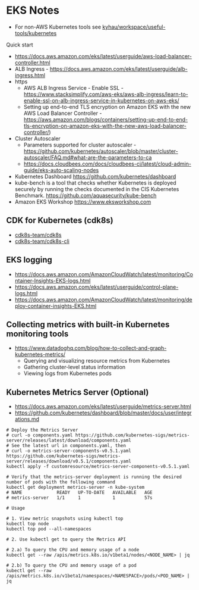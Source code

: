 # EKS Notes

- For non-AWS Kubernetes tools see [kyhau/workspace/useful-tools/kubernetes](https://github.com/kyhau/workspace/tree/master/useful-tools/kubernetes)

Quick start
- https://docs.aws.amazon.com/eks/latest/userguide/aws-load-balancer-controller.html
- ALB Ingress - https://docs.aws.amazon.com/eks/latest/userguide/alb-ingress.html
- https
    - AWS ALB Ingress Service - Enable SSL - https://www.stacksimplify.com/aws-eks/aws-alb-ingress/learn-to-enable-ssl-on-alb-ingress-service-in-kubernetes-on-aws-eks/
    - Setting up end-to-end TLS encryption on Amazon EKS with the new AWS Load Balancer Controller - https://aws.amazon.com/blogs/containers/setting-up-end-to-end-tls-encryption-on-amazon-eks-with-the-new-aws-load-balancer-controller/)
- Cluster Autoscaler
    - Parameters supported for cluster autoscaler - https://github.com/kubernetes/autoscaler/blob/master/cluster-autoscaler/FAQ.md#what-are-the-parameters-to-ca
    - https://docs.cloudbees.com/docs/cloudbees-ci/latest/cloud-admin-guide/eks-auto-scaling-nodes
- Kubernetes Dashboard https://github.com/kubernetes/dashboard
- kube-bench is a tool that checks whether Kubernetes is deployed securely by running the checks documented in the CIS Kubernetes Benchmark. https://github.com/aquasecurity/kube-bench
- Amazon EKS Workshop https://www.eksworkshop.com

## CDK for Kubernetes (cdk8s)
- [cdk8s-team/cdk8s](https://github.com/cdk8s-team/cdk8s)
- [cdk8s-team/cdk8s-cli](https://github.com/cdk8s-team/cdk8s-cli)

## EKS logging
- https://docs.aws.amazon.com/AmazonCloudWatch/latest/monitoring/Container-Insights-EKS-logs.html
- https://docs.aws.amazon.com/eks/latest/userguide/control-plane-logs.html
- https://docs.aws.amazon.com/AmazonCloudWatch/latest/monitoring/deploy-container-insights-EKS.html


## Collecting metrics with built-in Kubernetes monitoring tools
- https://www.datadoghq.com/blog/how-to-collect-and-graph-kubernetes-metrics/
    - Querying and visualizing resource metrics from Kubernetes
    - Gathering cluster-level status information
    - Viewing logs from Kubernetes pods

## Kubernetes Metrics Server (Optional)
- https://docs.aws.amazon.com/eks/latest/userguide/metrics-server.html
- https://github.com/kubernetes/dashboard/blob/master/docs/user/integrations.md

```
# Deploy the Metrics Server
# curl -o components.yaml https://github.com/kubernetes-sigs/metrics-server/releases/latest/download/components.yaml
# See the latest url in components.yaml, then
# curl -o metrics-server-components-v0.5.1.yaml https://github.com/kubernetes-sigs/metrics-server/releases/download/v0.5.1/components.yaml
kubectl apply -f customresource/metrics-server-components-v0.5.1.yaml

# Verify that the metrics-server deployment is running the desired number of pods with the following command
kubectl get deployment metrics-server -n kube-system
# NAME             READY   UP-TO-DATE   AVAILABLE   AGE
# metrics-server   1/1     1            1           57s

# Usage

# 1. View metric snapshots using kubectl top
kubectl top node
kubectl top pod --all-namespaces

# 2. Use kubectl get to query the Metrics API

# 2.a) To query the CPU and memory usage of a node
kubectl get --raw /apis/metrics.k8s.io/v1beta1/nodes/<NODE_NAME> | jq

# 2.b) To query the CPU and memory usage of a pod
kubectl get --raw /apis/metrics.k8s.io/v1beta1/namespaces/<NAMESPACE>/pods/<POD_NAME> | jq
```
